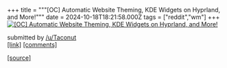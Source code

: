 +++
title = """[OC] Automatic Website Theming, KDE Widgets on Hyprland, and More!"""
date = 2024-10-18T18:21:58.000Z
tags = ["reddit","wm"]
+++
[![[OC] Automatic Website Theming, KDE Widgets on Hyprland, and More!](https://b.thumbs.redditmedia.com/JjMWOcVUvwFWWwHP1wXk8pBcIJM5AaZMmCAxPZSYHWk.jpg "[OC] Automatic Website Theming, KDE Widgets on Hyprland, and More!")](https://www.reddit.com/r/unixporn/comments/1g6ozig/oc_automatic_website_theming_kde_widgets_on/)

submitted by [/u/Taconut](https://www.reddit.com/user/Taconut)  
[\[link\]](https://www.reddit.com/gallery/1g6ozig) [\[comments\]](https://www.reddit.com/r/unixporn/comments/1g6ozig/oc_automatic_website_theming_kde_widgets_on/)

[[source]](https://www.reddit.com/r/unixporn/comments/1g6ozig/oc_automatic_website_theming_kde_widgets_on/)
